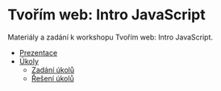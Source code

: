 # Tvořím web: Intro JavaScript

Materiály a zadání k workshopu Tvořím web: Intro JavaScript.

- [Prezentace](https://docs.google.com/presentation/d/15kSm1L7PbONm2AF224XQqrcIxBc3p6R36ZRIcmtYGEM/edit?usp=sharing)
- [Úkoly](ukoly/)
  - [Zadání úkolů](https://github.com/czechitas/tvorim-web-js/tree/master/cviceni)
  - [Řešení úkolů](https://github.com/czechitas/tvorim-web-js/tree/master/cviceni/reseni)
